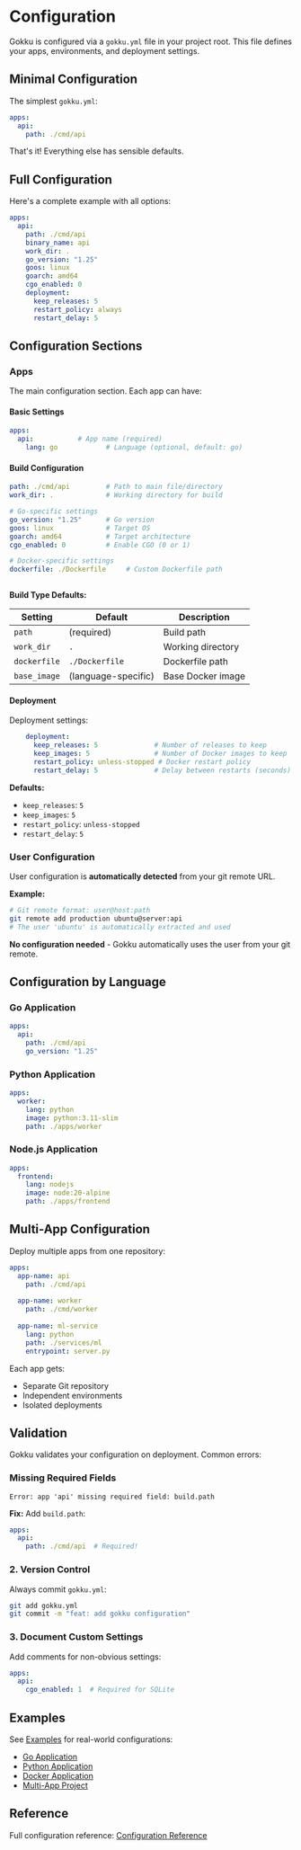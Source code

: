 # Configuration

Gokku is configured via a `gokku.yml` file in your project root. This file defines your apps, environments, and deployment settings.

## Minimal Configuration

The simplest `gokku.yml`:

```yaml
apps:
  api:
    path: ./cmd/api
```

That's it! Everything else has sensible defaults.

## Full Configuration

Here's a complete example with all options:

```yaml
apps:
  api:
    path: ./cmd/api
    binary_name: api
    work_dir: .
    go_version: "1.25"
    goos: linux
    goarch: amd64
    cgo_enabled: 0
    deployment:
      keep_releases: 5
      restart_policy: always
      restart_delay: 5
```

## Configuration Sections

### Apps

The main configuration section. Each app can have:

#### Basic Settings

```yaml
apps:
  api:           # App name (required)
    lang: go            # Language (optional, default: go)
```

#### Build Configuration

```yaml
path: ./cmd/api         # Path to main file/directory
work_dir: .             # Working directory for build

# Go-specific settings
go_version: "1.25"      # Go version
goos: linux             # Target OS
goarch: amd64           # Target architecture
cgo_enabled: 0          # Enable CGO (0 or 1)

# Docker-specific settings
dockerfile: ./Dockerfile     # Custom Dockerfile path
      
```

**Build Type Defaults:**

| Setting | Default | Description |
|---------|---------|-------------|
| `path` | (required) | Build path |
| `work_dir` | `.` | Working directory |
| `dockerfile` | `./Dockerfile` | Dockerfile path |
| `base_image` | (language-specific) | Base Docker image |


#### Deployment

Deployment settings:

```yaml
    deployment:
      keep_releases: 5              # Number of releases to keep
      keep_images: 5                # Number of Docker images to keep
      restart_policy: unless-stopped # Docker restart policy
      restart_delay: 5              # Delay between restarts (seconds)
```

**Defaults:**
- `keep_releases`: `5`
- `keep_images`: `5`
- `restart_policy`: `unless-stopped`
- `restart_delay`: `5`

### User Configuration

User configuration is **automatically detected** from your git remote URL.

**Example:**
```bash
# Git remote format: user@host:path
git remote add production ubuntu@server:api
# The user 'ubuntu' is automatically extracted and used
```

**No configuration needed** - Gokku automatically uses the user from your git remote.

## Configuration by Language

### Go Application

```yaml
apps:
  api:
    path: ./cmd/api
    go_version: "1.25"
```

### Python Application

```yaml
apps:
  worker:
    lang: python
    image: python:3.11-slim
    path: ./apps/worker
```

### Node.js Application

```yaml
apps:
  frontend:
    lang: nodejs
    image: node:20-alpine
    path: ./apps/frontend
```

## Multi-App Configuration

Deploy multiple apps from one repository:

```yaml
apps:
  app-name: api
    path: ./cmd/api
  
  app-name: worker
    path: ./cmd/worker
  
  app-name: ml-service
    lang: python
    path: ./services/ml
    entrypoint: server.py
```

Each app gets:
- Separate Git repository
- Independent environments
- Isolated deployments

## Validation

Gokku validates your configuration on deployment. Common errors:

### Missing Required Fields

```
Error: app 'api' missing required field: build.path
```

**Fix:** Add `build.path`:

```yaml
apps:
  api:
    path: ./cmd/api  # Required!
```

### 2. Version Control

Always commit `gokku.yml`:

```bash
git add gokku.yml
git commit -m "feat: add gokku configuration"
```

### 3. Document Custom Settings

Add comments for non-obvious settings:

```yaml
apps:
  api:
    cgo_enabled: 1  # Required for SQLite
```

## Examples

See [Examples](/examples/) for real-world configurations:

- [Go Application](/examples/go-app)
- [Python Application](/examples/python-app)
- [Docker Application](/examples/docker-app)
- [Multi-App Project](/examples/multi-app)

## Reference

Full configuration reference: [Configuration Reference](/reference/configuration)

